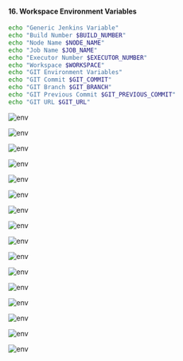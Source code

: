 #### 16. Workspace Environment Variables

```sh
echo "Generic Jenkins Variable"
echo "Build Number $BUILD_NUMBER" 
echo "Node Name $NODE_NAME"
echo "Job Name $JOB_NAME"
echo "Executor Number $EXECUTOR_NUMBER"
echo "Workspace $WORKSPACE"
echo "GIT Environment Variables"
echo "GIT Commit $GIT_COMMIT"
echo "GIT Branch $GIT_BRANCH"
echo "GIT Previous Commit $GIT_PREVIOUS_COMMIT"
echo "GIT URL $GIT_URL"
```

![env](images/16/1.png)

![env](images/16/2.png)

![env](images/16/3.png)

![env](images/16/4.png)

![env](images/16/5.png)

![env](images/16/6.png)

![env](images/16/7.png)

![env](images/16/8.png)

![env](images/16/9.png)

![env](images/16/10.png)

![env](images/16/11.png)

![env](images/16/12.png)

![env](images/16/13.png)

![env](images/16/14.png)

![env](images/16/15.png)

![env](images/16/16.png)